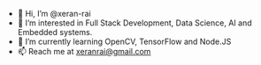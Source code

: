 - 👋 Hi, I’m @xeran-rai
- 👀 I’m interested in Full Stack Development, Data Science, AI and Embedded systems.
- 🌱 I’m currently learning OpenCV, TensorFlow and Node.JS
- 📫 Reach me at xeranrai@gmail.com
